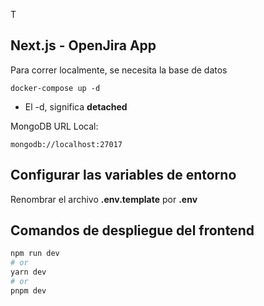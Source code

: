 T

## Next.js - OpenJira App

Para correr localmente, se necesita la base de datos

```
docker-compose up -d
```

- El -d, significa **detached**

MongoDB URL Local:

```
mongodb://localhost:27017
```

## Configurar las variables de entorno

Renombrar el archivo **.env.template** por **.env**

## Comandos de despliegue del frontend

```bash
npm run dev
# or
yarn dev
# or
pnpm dev
```

